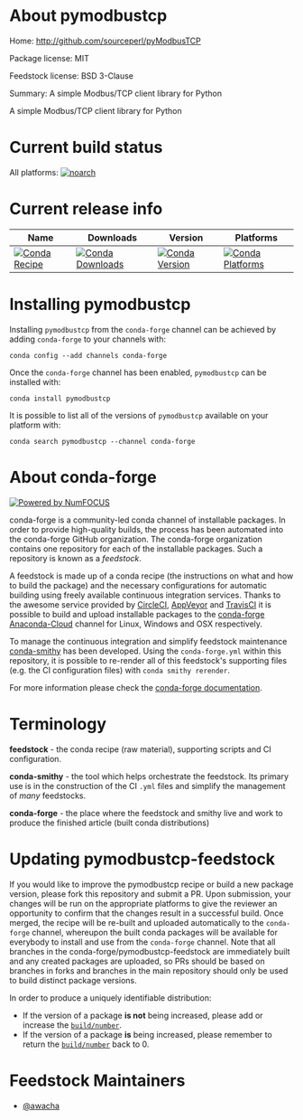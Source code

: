 <!--
# -*- mode: jinja -*-
-->

About pymodbustcp
=================

Home: http://github.com/sourceperl/pyModbusTCP

Package license: MIT

Feedstock license: BSD 3-Clause

Summary: A simple Modbus/TCP client library for Python

A simple Modbus/TCP client library for Python


Current build status
====================

All platforms:
[![noarch](https://img.shields.io/circleci/project/github/conda-forge/pymodbustcp-feedstock/master.svg?label=noarch)](https://circleci.com/gh/conda-forge/pymodbustcp-feedstock)

Current release info
====================

| Name | Downloads | Version | Platforms |
| --- | --- | --- | --- |
| [![Conda Recipe](https://img.shields.io/badge/recipe-pymodbustcp-green.svg)](https://anaconda.org/conda-forge/pymodbustcp) | [![Conda Downloads](https://img.shields.io/conda/dn/conda-forge/pymodbustcp.svg)](https://anaconda.org/conda-forge/pymodbustcp) | [![Conda Version](https://img.shields.io/conda/vn/conda-forge/pymodbustcp.svg)](https://anaconda.org/conda-forge/pymodbustcp) | [![Conda Platforms](https://img.shields.io/conda/pn/conda-forge/pymodbustcp.svg)](https://anaconda.org/conda-forge/pymodbustcp) |

Installing pymodbustcp
======================

Installing `pymodbustcp` from the `conda-forge` channel can be achieved by adding `conda-forge` to your channels with:

```
conda config --add channels conda-forge
```

Once the `conda-forge` channel has been enabled, `pymodbustcp` can be installed with:

```
conda install pymodbustcp
```

It is possible to list all of the versions of `pymodbustcp` available on your platform with:

```
conda search pymodbustcp --channel conda-forge
```


About conda-forge
=================

[![Powered by NumFOCUS](https://img.shields.io/badge/powered%20by-NumFOCUS-orange.svg?style=flat&colorA=E1523D&colorB=007D8A)](http://numfocus.org)

conda-forge is a community-led conda channel of installable packages.
In order to provide high-quality builds, the process has been automated into the
conda-forge GitHub organization. The conda-forge organization contains one repository
for each of the installable packages. Such a repository is known as a *feedstock*.

A feedstock is made up of a conda recipe (the instructions on what and how to build
the package) and the necessary configurations for automatic building using freely
available continuous integration services. Thanks to the awesome service provided by
[CircleCI](https://circleci.com/), [AppVeyor](https://www.appveyor.com/)
and [TravisCI](https://travis-ci.org/) it is possible to build and upload installable
packages to the [conda-forge](https://anaconda.org/conda-forge)
[Anaconda-Cloud](https://anaconda.org/) channel for Linux, Windows and OSX respectively.

To manage the continuous integration and simplify feedstock maintenance
[conda-smithy](https://github.com/conda-forge/conda-smithy) has been developed.
Using the ``conda-forge.yml`` within this repository, it is possible to re-render all of
this feedstock's supporting files (e.g. the CI configuration files) with ``conda smithy rerender``.

For more information please check the [conda-forge documentation](https://conda-forge.org/docs/).

Terminology
===========

**feedstock** - the conda recipe (raw material), supporting scripts and CI configuration.

**conda-smithy** - the tool which helps orchestrate the feedstock.
                   Its primary use is in the construction of the CI ``.yml`` files
                   and simplify the management of *many* feedstocks.

**conda-forge** - the place where the feedstock and smithy live and work to
                  produce the finished article (built conda distributions)


Updating pymodbustcp-feedstock
==============================

If you would like to improve the pymodbustcp recipe or build a new
package version, please fork this repository and submit a PR. Upon submission,
your changes will be run on the appropriate platforms to give the reviewer an
opportunity to confirm that the changes result in a successful build. Once
merged, the recipe will be re-built and uploaded automatically to the
`conda-forge` channel, whereupon the built conda packages will be available for
everybody to install and use from the `conda-forge` channel.
Note that all branches in the conda-forge/pymodbustcp-feedstock are
immediately built and any created packages are uploaded, so PRs should be based
on branches in forks and branches in the main repository should only be used to
build distinct package versions.

In order to produce a uniquely identifiable distribution:
 * If the version of a package **is not** being increased, please add or increase
   the [``build/number``](https://conda.io/docs/user-guide/tasks/build-packages/define-metadata.html#build-number-and-string).
 * If the version of a package **is** being increased, please remember to return
   the [``build/number``](https://conda.io/docs/user-guide/tasks/build-packages/define-metadata.html#build-number-and-string)
   back to 0.

Feedstock Maintainers
=====================

* [@awacha](https://github.com/awacha/)

